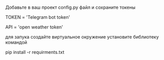Добавьте в ваш проект config.py файл и сохраните токены

TOKEN = 'Telegram bot token'

API = 'open weather token'

для запука создайте виртуальное окружение 
установите библиотеку командой 

pip install -r requirments.txt

